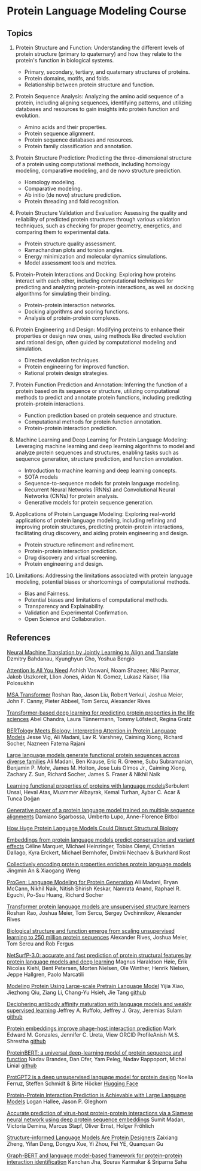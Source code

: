 # Protein Language Modeling Course


## Topics

1. Protein Structure and Function:
   Understanding the different levels of protein structure (primary to quaternary) and how they relate to the protein's function in biological systems.
   - Primary, secondary, tertiary, and quaternary structures of proteins.
   - Protein domains, motifs, and folds.
   - Relationship between protein structure and function.

2. Protein Sequence Analysis:
   Analyzing the amino acid sequence of a protein, including aligning sequences, identifying patterns, and utilizing databases and resources to gain insights into protein function and evolution.
   - Amino acids and their properties.
   - Protein sequence alignment.
   - Protein sequence databases and resources.
   - Protein family classification and annotation.

3. Protein Structure Prediction:
   Predicting the three-dimensional structure of a protein using computational methods, including homology modeling, comparative modeling, and de novo structure prediction.
   - Homology modeling.
   - Comparative modeling.
   - Ab initio (de novo) structure prediction.
   - Protein threading and fold recognition.

4. Protein Structure Validation and Evaluation:
   Assessing the quality and reliability of predicted protein structures through various validation techniques, such as checking for proper geometry, energetics, and comparing them to experimental data.
   - Protein structure quality assessment.
   - Ramachandran plots and torsion angles.
   - Energy minimization and molecular dynamics simulations.
   - Model assessment tools and metrics.

5. Protein-Protein Interactions and Docking:
    Exploring how proteins interact with each other, including computational techniques for predicting and analyzing protein-protein interactions, as well as docking algorithms for simulating their binding.
   - Protein-protein interaction networks.
   - Docking algorithms and scoring functions.
   - Analysis of protein-protein complexes.

6. Protein Engineering and Design:
    Modifying proteins to enhance their properties or design new ones, using methods like directed evolution and rational design, often guided by computational modeling and simulation.
   - Directed evolution techniques.
   - Protein engineering for improved function.
   - Rational protein design strategies.

7. Protein Function Prediction and Annotation:
    Inferring the function of a protein based on its sequence or structure, utilizing computational methods to predict and annotate protein functions, including predicting protein-protein interactions.
   - Function prediction based on protein sequence and structure.
   - Computational methods for protein function annotation.
   - Protein-protein interaction prediction.

8. Machine Learning and Deep Learning for Protein Language Modeling:
    Leveraging machine learning and deep learning algorithms to model and analyze protein sequences and structures, enabling tasks such as sequence generation, structure prediction, and function annotation.
   - Introduction to machine learning and deep learning concepts.
   - SOTA models
   - Sequence-to-sequence models for protein language modeling.
   - Recurrent Neural Networks (RNNs) and Convolutional Neural Networks (CNNs) for protein analysis.
   - Generative models for protein sequence generation.

9. Applications of Protein Language Modeling:
    Exploring real-world applications of protein language modeling, including refining and improving protein structures, predicting protein-protein interactions, facilitating drug discovery, and aiding protein engineering and design.
   - Protein structure refinement and refinement.
   - Protein-protein interaction prediction.
   - Drug discovery and virtual screening.
   - Protein engineering and design.

10. Limitations:
    Addressing the limitations associated with protein language modeling, potential biases or shortcomings of computational methods.
    - Bias and Fairness.
    - Potential biases and limitations of computational methods.
    - Transparency and Explainability.
    - Validation and Experimental Confirmation.
    - Open Science and Collaboration.

## References

[Neural Machine Translation by Jointly Learning to Align and Translate](https://arxiv.org/abs/1409.0473) Dzmitry Bahdanau, Kyunghyun Cho, Yoshua Bengio

[Attention Is All You Need](https://arxiv.org/abs/1706.03762) Ashish Vaswani, Noam Shazeer, Niki Parmar, Jakob Uszkoreit, Llion Jones, Aidan N. Gomez, Lukasz Kaiser, Illia Polosukhin 

[MSA Transformer](https://www.biorxiv.org/content/10.1101/2021.02.12.430858v3)  Roshan Rao, Jason Liu, Robert Verkuil, Joshua Meier, John F. Canny, Pieter Abbeel, Tom Sercu, Alexander Rives

[Transformer-based deep learning for predicting protein properties in the life sciences](https://elifesciences.org/articles/82819) Abel Chandra, Laura Tünnermann, Tommy Löfstedt, Regina Gratz

[BERTology Meets Biology: Interpreting Attention in Protein Language Models](https://arxiv.org/abs/2006.15222) Jesse Vig, Ali Madani, Lav R. Varshney, Caiming Xiong, Richard Socher, Nazneen Fatema Rajani

[Large language models generate functional protein sequences across diverse families](https://www.nature.com/articles/s41587-022-01618-2) Ali Madani, Ben Krause, Eric R. Greene, Subu Subramanian, Benjamin P. Mohr, James M. Holton, Jose Luis Olmos Jr., Caiming Xiong, Zachary Z. Sun, Richard Socher, James S. Fraser & Nikhil Naik

[Learning functional properties of proteins with language models](https://www.nature.com/articles/s42256-022-00457-9)Serbulent Unsal, Heval Atas, Muammer Albayrak, Kemal Turhan, Aybar C. Acar & Tunca Doğan

[Generative power of a protein language model trained on multiple sequence alignments](https://elifesciences.org/articles/79854) Damiano Sgarbossa, Umberto Lupo, Anne-Florence Bitbol

[How Huge Protein Language Models Could Disrupt Structural Biology](https://towardsdatascience.com/how-huge-protein-language-models-could-disrupt-structural-biology-6b98193f880b)

[Embeddings from protein language models predict conservation and variant effects](https://link.springer.com/article/10.1007/s00439-021-02411-y) Céline Marquet, Michael Heinzinger, Tobias Olenyi, Christian Dallago, Kyra Erckert, Michael Bernhofer, Dmitrii Nechaev & Burkhard Rost 

[Collectively encoding protein properties enriches protein language models](https://bmcbioinformatics.biomedcentral.com/articles/10.1186/s12859-022-05031-z) Jingmin An & Xiaogang Weng

[ProGen: Language Modeling for Protein Generation](https://www.biorxiv.org/content/10.1101/2020.03.07.982272v2) Ali Madani, Bryan McCann, Nikhil Naik, Nitish Shirish Keskar, Namrata Anand, Raphael R. Eguchi, Po-Ssu Huang, Richard Socher 

[Transformer protein language models are unsupervised structure learners](https://www.biorxiv.org/content/10.1101/2020.12.15.422761v1)  Roshan Rao, Joshua Meier, Tom Sercu, Sergey Ovchinnikov, Alexander Rives

[Biological structure and function emerge from scaling unsupervised learning to 250 million protein sequences](https://www.pnas.org/doi/full/10.1073/pnas.2016239118) Alexander Rives, Joshua Meier, Tom Sercu and Rob Fergus

[NetSurfP-3.0: accurate and fast prediction of protein structural features by protein language models and deep learning](https://academic.oup.com/nar/article/50/W1/W510/6596854?) Magnus Haraldson Høie, Erik Nicolas Kiehl, Bent Petersen, Morten Nielsen, Ole Winther, Henrik Nielsen, Jeppe Hallgren, Paolo Marcatili

[Modeling Protein Using Large-scale Pretrain Language Model](https://arxiv.org/abs/2108.07435) Yijia Xiao, Jiezhong Qiu, Ziang Li, Chang-Yu Hsieh, Jie Tang [github](https://github.com/THUDM/ProteinLM)

[Deciphering antibody affinity maturation with language models and weakly supervised learning](https://arxiv.org/abs/2112.07782) Jeffrey A. Ruffolo, Jeffrey J. Gray, Jeremias Sulam [github](https://github.com/dohlee/antiberty-pytorch)


[Protein embeddings improve phage-host interaction prediction](https://www.biorxiv.org/content/10.1101/2023.02.26.530154v1) Mark Edward M. Gonzales, Jennifer C. Ureta,  View ORCID ProfileAnish M.S. Shrestha [github](https://github.com/bioinfodlsu/phage-host-prediction)


[ProteinBERT: a universal deep-learning model of protein sequence and function](https://academic.oup.com/bioinformatics/article/38/8/2102/6502274) Nadav Brandes, Dan Ofer, Yam Peleg, Nadav Rappoport, Michal Linial [github](https://github.com/nadavbra/protein_bert)


[ProtGPT2 is a deep unsupervised language model for protein design](https://www.nature.com/articles/s41467-022-32007-7) Noelia Ferruz, Steffen Schmidt & Birte Höcker [Hugging Face](https://huggingface.co/nferruz/ProtGPT2?)


[Protein-Protein Interaction Prediction is Achievable with Large Language Models](https://www.biorxiv.org/content/10.1101/2023.06.07.544109v1.full) Logan Hallee, Jason P. Gleghorn

[Accurate prediction of virus-host protein-protein interactions via a Siamese neural network using deep protein sequence embeddings](https://www.sciencedirect.com/science/article/pii/S2666389922001568?via%3Dihub) Sumit Madan, Victoria Demina, Marcus Stapf, Oliver Ernst, Holger Fröhlich

[Structure-informed Language Models Are Protein Designers](https://arxiv.org/abs/2302.01649) Zaixiang Zheng, Yifan Deng, Dongyu Xue, Yi Zhou, Fei YE, Quanquan Gu


[Graph-BERT and language model-based framework for protein–protein interaction identification](https://www.nature.com/articles/s41598-023-31612-w) Kanchan Jha, Sourav Karmakar & Sriparna Saha






